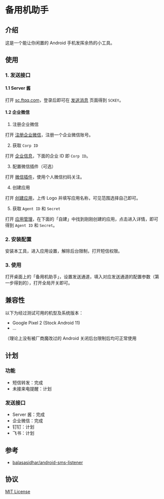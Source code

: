 # 备用机助手

## 介绍

这是一个能让你闲置的 Android 手机发挥余热的小工具。

## 使用

### 1. 发送接口

#### 1.1 Server 酱

打开 [sc.ftqq.com](https://sc.ftqq.com)，登录后即可在 [发送消息](https://sc.ftqq.com/?c=code) 页面得到 `SCKEY`。

#### 1.2 企业微信

1. 注册企业微信

打开 [注册企业微信](https://work.weixin.qq.com/wework_admin/register_wx?from=loginpage)，注册一个企业微信账号。

2. 获取 `Corp ID`

打开 [企业信息](https://work.weixin.qq.com/wework_admin/frame#profile)，下面的企业 ID 即 `Corp ID`。

3. 配置微信插件（可选）

打开 [微信插件](https://work.weixin.qq.com/wework_admin/frame#profile/wxPlugin)，使用个人微信扫码关注。

4. 创建应用

打开 [创建应用](https://work.weixin.qq.com/wework_admin/frame#apps/createApiApp)，上传 Logo 并填写应用名称，可见范围选择自己即可。

5. 获取 `Agent ID` 和 `Secret`

打开 [应用管理](https://work.weixin.qq.com/wework_admin/frame#apps)，在下面的「自建」中找到刚刚创建的应用，点击进入详情，即可得到 `Agent ID` 和 `Secret`。

### 2. 安装配置

安装本工具，进入应用设置，解除后台限制，打开短信权限。

### 3. 使用

打开桌面上的「备用机助手」，设置发送通道，填入对应发送通道的配置参数（第一步得到的），打开全局开关即可。

## 兼容性

以下为经过测试可用的机型及系统版本：

* Google Pixel 2 (Stock Android 11)
* ...

（理论上没有被厂商魔改过的 Android 关闭后台限制后均可正常使用

## 计划

### 功能

* 短信转发：完成
* 未接来电提醒：计划

### 发送接口

* Server 酱：完成
* 企业微信：完成
* 钉钉：计划
* 飞书：计划

## 参考

* [balasasidhar/android-sms-listener](https://github.com/balasasidhar/android-sms-listener)

## 协议

[MIT License](https://github.com/rinne-dev/backuphone/blob/main/LICENSE)
